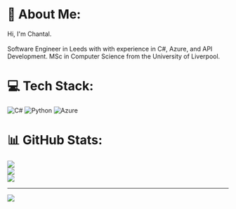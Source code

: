 # 💫 About Me:
Hi, I'm Chantal.
<br><br>Software Engineer in Leeds with with experience in C#, Azure, and API Development. MSc in Computer Science from the University of Liverpool.

# 💻 Tech Stack:
![C#](https://img.shields.io/badge/c%23-%23239120.svg?style=for-the-badge&logo=csharp&logoColor=white) ![Python](https://img.shields.io/badge/python-3670A0?style=for-the-badge&logo=python&logoColor=ffdd54) ![Azure](https://img.shields.io/badge/azure-%230072C6.svg?style=for-the-badge&logo=microsoftazure&logoColor=white)
# 📊 GitHub Stats:
![](https://github-readme-stats.vercel.app/api?username=chantalmaskell&theme=default&hide_border=false&include_all_commits=true&count_private=true)<br/>
![](https://nirzak-streak-stats.vercel.app/?user=chantalmaskell&theme=default&hide_border=false)<br/>
![](https://github-readme-stats.vercel.app/api/top-langs/?username=chantalmaskell&theme=default&hide_border=false&include_all_commits=true&count_private=true&layout=compact)

---
[![](https://visitcount.itsvg.in/api?id=chantalmaskell&icon=0&color=0)](https://visitcount.itsvg.in)
